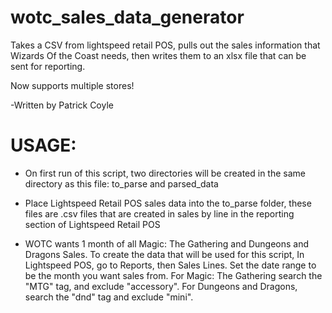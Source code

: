 # wotc_sales_data_generator

Takes a CSV from lightspeed retail POS, pulls out the sales information that Wizards
Of the Coast needs, then writes them to an xlsx file that can be sent for reporting.

Now supports multiple stores!

-Written by Patrick Coyle

# USAGE:

- On first run of this script, two directories will be created in the same directory as this
  file: to_parse and parsed_data

- Place Lightspeed Retail POS sales data into the to_parse folder, these files are .csv files
  that are created in sales by line in the reporting section of Lightspeed Retail POS

- WOTC wants 1 month of all Magic: The Gathering and Dungeons and Dragons Sales. To create
  the data that will be used for this script, In Lightspeed POS, go to Reports, then Sales
  Lines. Set the date range to be the month you want sales from. For Magic: The Gathering
  search the "MTG" tag, and exclude "accessory". For Dungeons and Dragons, search the "dnd"
  tag and exclude "mini".
